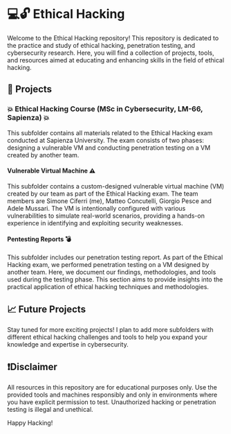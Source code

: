 # 💻🔓 Ethical Hacking

Welcome to the Ethical Hacking repository! This repository is dedicated to the practice and study of ethical hacking, penetration testing, and cybersecurity research. Here, you will find a collection of projects, tools, and resources aimed at educating and enhancing skills in the field of ethical hacking.

## 🔧 Projects

### 💥 Ethical Hacking Course (MSc in Cybersecurity, LM-66, Sapienza) 💥

This subfolder contains all materials related to the Ethical Hacking exam conducted at Sapienza University. The exam consists of two phases: designing a vulnerable VM and conducting penetration testing on a VM created by another team.

#### Vulnerable Virtual Machine ⚠️

This subfolder contains a custom-designed vulnerable virtual machine (VM) created by our team as part of the Ethical Hacking exam. The team members are Simone Ciferri (me), Matteo Concutelli, Giorgio Pesce and Adele Mussari. The VM is intentionally configured with various vulnerabilities to simulate real-world scenarios, providing a hands-on experience in identifying and exploiting security weaknesses.

#### Pentesting Reports 💣

This subfolder includes our penetration testing report. As part of the Ethical Hacking exam, we performed penetration testing on a VM designed by another team. Here, we document our findings, methodologies, and tools used during the testing phase. This section aims to provide insights into the practical application of ethical hacking techniques and methodologies.

## 📈 Future Projects

Stay tuned for more exciting projects! I plan to add more subfolders with different ethical hacking challenges and tools to help you expand your knowledge and expertise in cybersecurity.

## ❗Disclaimer

All resources in this repository are for educational purposes only. Use the provided tools and machines responsibly and only in environments where you have explicit permission to test. Unauthorized hacking or penetration testing is illegal and unethical.

Happy Hacking!
